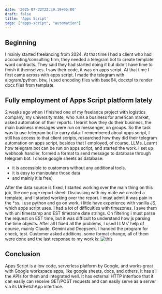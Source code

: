```yaml
---
date: '2025-07-22T22:39:19+05:00'
draft: false
title: 'Apps Script'
tags: ["apps-script", "automation"]
---
```


## Beginning
I mainly started freelancing from 2024. At that time I had a client who had accounting/consulting firm, they needed a telegram bot to create template word contracts.
They said they had started doing it but didn't have time to finish it themselves. I saw their code, it was on apps script. At that time I first came across with apps script. I made the telegram with aiogram/python. 
btw, I used encoding files with base64, docxtpl to render docx files from template.

## Fully employment of Apps Script platform lately
2 weeks ago when I finished one of my freelance project with logistics company, my university mate, who runs a business for american market, asked automation of their reports.
I learnt how they do their business, the main business messages were run on messenger, on groups. So the task was to use telegram bot to carry data. 
I remembered about apps script, I still has access to that client scripts, researched how they did their telegram automation on apps script, besides that I employed, of course, LLMs.
Learnt how telegram bot can be run on apps script, and started the work. I set up webhook handler, formed a format to send message to database through telegram bot. 
I chose google sheets as database:
* it is accessible to customers without any additional tools.
* it is easy to manipulate those data
* and mainly it is free)

After the data source is fixed, I started working over the main thing on this job, the one page report sheet. Discussing with my mate we created a template, and I started working over the report.
I must admit it was pain in the *ss. i use python and go on work, i little have experience with vanilla JS, which apps script uses.
I had a lot of difficulties with timezones. I save them with uni timestamp and EST timezone date strings. On filtering i must parse the request on EST time, but it was difficult to understand how js parsing the time objects.
After all I fixed all the problems, I used LLMs' help of course, mainly Claude, Gemini abd Deepseek.
I handed the program for check, test. Customer asked additions, some format change, all of them were done and the last response to my work is: ![this](/photos/response-AK.png)

## Conclusion
Apps Script is a low code, serverless platform by Google, and works great with Google workspace apps, like google sheets, docs, and others. It has all the APIs for them and integrated well.
It has external HTTP interface that it can easily can receive GET/POST requests and can easily serve as a server via its UrlFetchApp interface.